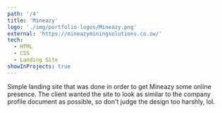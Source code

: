 ```yaml
---
path: '/4'
title: 'Mineazy'
logo: './img/portfolio-logos/Mineazy.png'
external: 'https://mineazyminingsolutions.co.zw/'
tech:
  - HTML
  - CSS
  - Landing Site
showInProjects: true
---
```


Simple landing site that was done in order to get Mineazy some online presence. The client wanted the site to look as similar to the company profile document as possible, so don't judge the design too harshly, lol.
